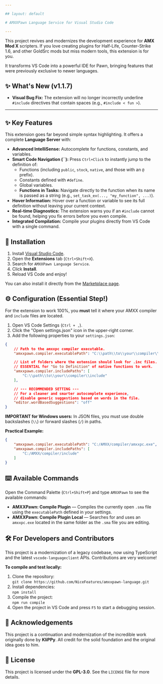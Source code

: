 ```yaml
---

## layout: default

# AMXXPawn Language Service for Visual Studio Code

---
```


This project revives and modernizes the development experience for **AMX Mod X** scripters. If you love creating plugins for Half-Life, Counter-Strike 1.6, and other GoldSrc mods but miss modern tools, this extension is for you.

It transforms VS Code into a powerful IDE for Pawn, bringing features that were previously exclusive to newer languages.

## ✨ What's New (v1.1.7)

- **Visual Bug Fix:** The extension will no longer incorrectly underline `#include` directives that contain spaces (e.g., `#include < fun >`).

---

## ✨ Key Features

This extension goes far beyond simple syntax highlighting. It offers a complete **Language Server** with:

- **Advanced IntelliSense:** Autocomplete for functions, constants, and variables.
- **Smart Code Navigation (**\`\`**):** Press `Ctrl+Click` to instantly jump to the definition of:
  - Functions (including `public`, `stock`, `native`, and those with an `@` prefix).
  - Constants defined with `#define`.
  - Global variables.
  - **Functions in Tasks:** Navigate directly to the function when its name is passed as a string (e.g., `set_task_ex(..., "my_function", ...)`).
- **Hover Information:** Hover over a function or variable to see its full definition without leaving your current context.
- **Real-time Diagnostics:** The extension warns you if an `#include` cannot be found, helping you fix errors before you even compile.
- **Integrated Compilation:** Compile your plugins directly from VS Code with a single command.

## 🚀 Installation

1. Install [Visual Studio Code](https://code.visualstudio.com/).
2. Open the **Extensions** tab (`Ctrl+Shift+X`).
3. Search for `AMXXPawn Language Service`.
4. Click **Install**.
5. Reload VS Code and enjoy!

You can also install it directly from the [Marketplace page](https://marketplace.visualstudio.com/items?itemName=iceeedR.amxx-pawn-language-editor).

## ⚙️ Configuration (Essential Step!)

For the extension to work 100%, you **must** tell it where your AMXX compiler and `include` files are located.

1. Open VS Code Settings (`Ctrl + ,`).
2. Click the "Open settings.json" icon in the upper-right corner.
3. Add the following properties to your `settings.json`:

```json
{
    // Path to the amxxpc compiler executable.
    "amxxpawn.compiler.executablePath": "C:\\path\\to\\your\\compiler\\amxxpc.exe",

    // List of folders where the extension should look for .inc files.
    // ESSENTIAL for "Go to Definition" of native functions to work.
    "amxxpawn.compiler.includePaths": [
        "C:\\path\\to\\your\\compiler\\include"
    ],

    // --- RECOMMENDED SETTING ---
    // For a cleaner and smarter autocomplete experience,
    // disable generic suggestions based on words in the file.
    "editor.wordBasedSuggestions": "off"
}
```

**IMPORTANT for Windows users:** In JSON files, you must use double backslashes (`\\`) or forward slashes (`/`) in paths.

**Practical Example:**

```json
{
    "amxxpawn.compiler.executablePath": "C:/AMXX/compiler/amxxpc.exe",
    "amxxpawn.compiler.includePaths": [
        "C:/AMXX/compiler/include"
    ]
}
```

## ⌨️ Available Commands

Open the Command Palette (`Ctrl+Shift+P`) and type `AMXXPawn` to see the available commands:

- **AMXXPawn: Compile Plugin** — Compiles the currently open `.sma` file using the `executablePath` defined in your settings.
- **AMXXPawn: Compile Plugin Local** — Searches for and uses an `amxxpc.exe` located in the same folder as the `.sma` file you are editing.

## 🛠️ For Developers and Contributors

This project is a modernization of a legacy codebase, now using TypeScript and the latest `vscode-languageclient` APIs. Contributions are very welcome!

**To compile and test locally:**

1. Clone the repository:\
   `git clone https://github.com/NiceFeatures/amxxpawn-language.git`
2. Install dependencies:\
   `npm install`
3. Compile the project:\
   `npm run compile`
4. Open the project in VS Code and press `F5` to start a debugging session.

## 🙏 Acknowledgements

This project is a continuation and modernization of the incredible work originally done by **KliPPy**. All credit for the solid foundation and the original idea goes to him.

## 📄 License

This project is licensed under the **GPL-3.0**. See the `LICENSE` file for more details.

